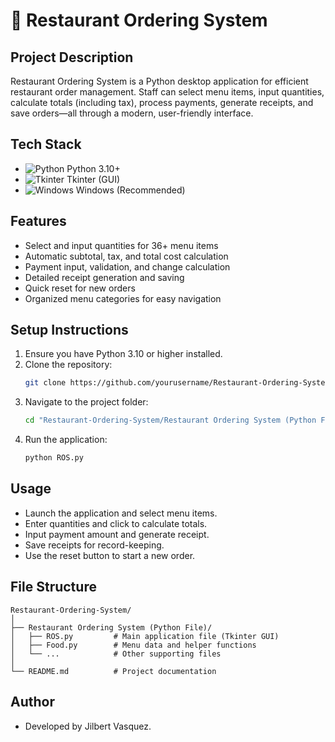 # 🍔 Restaurant Ordering System

## Project Description
Restaurant Ordering System is a Python desktop application for efficient restaurant order management. Staff can select menu items, input quantities, calculate totals (including tax), process payments, generate receipts, and save orders—all through a modern, user-friendly interface.

## Tech Stack
- ![Python](https://img.shields.io/badge/Python-3776AB?style=for-the-badge&logo=python&logoColor=white) Python 3.10+
- ![Tkinter](https://img.shields.io/badge/Tkinter-FFCA28?style=for-the-badge&logo=python&logoColor=white) Tkinter (GUI)
- ![Windows](https://img.shields.io/badge/Windows-0078D6?style=for-the-badge&logo=windows&logoColor=white) Windows (Recommended)

## Features
- Select and input quantities for 36+ menu items
- Automatic subtotal, tax, and total cost calculation
- Payment input, validation, and change calculation
- Detailed receipt generation and saving
- Quick reset for new orders
- Organized menu categories for easy navigation

## Setup Instructions
1. Ensure you have Python 3.10 or higher installed.
2. Clone the repository:
   ```sh
   git clone https://github.com/yourusername/Restaurant-Ordering-System.git
   ```
3. Navigate to the project folder:
   ```sh
   cd "Restaurant-Ordering-System/Restaurant Ordering System (Python File)"
   ```
4. Run the application:
   ```sh
   python ROS.py
   ```

## Usage
- Launch the application and select menu items.
- Enter quantities and click to calculate totals.
- Input payment amount and generate receipt.
- Save receipts for record-keeping.
- Use the reset button to start a new order.

## File Structure
```
Restaurant-Ordering-System/
│
├── Restaurant Ordering System (Python File)/
│   ├── ROS.py         # Main application file (Tkinter GUI)
│   ├── Food.py        # Menu data and helper functions
│   └── ...            # Other supporting files
│
└── README.md          # Project documentation
```

## Author
- Developed by Jilbert Vasquez.
